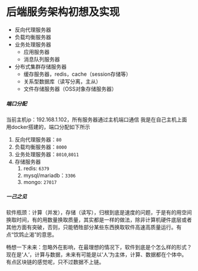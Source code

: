 # 后端服务架构初想及实现

- 反向代理服务器
- 负载均衡服务器
- 业务处理服务器
    - 应用服务器
    - 消息队列服务器
- 分布式集群存储服务器
    - 缓存服务器，redis，cache（session存储等）
    - 关系型数据库（读写分离，主从）
    - 文件存储服务器（OSS对象存储服务器）

##### 端口分配
当前主机ip：192.168.1.102，所有服务器通过主机端口通信
我是在自己主机上面用docker搭建的，端口分配如下所示
1. 反向代理服务器：`80`
2. 负载均衡服务器：`8000`
3. 业务处理服务器：`8010`,`8011`
4. 存储服务器
    1. redis: `6379`
    2. mysql/mariadb：`3306`
    3. mongo: `27017`



##### 一己之见

软件瓶颈：计算（并发），存储（读写），归根到底是速度的问题，于是有的用空间换取时间，有的用数量换取质量，其实都是一样的做法，除非计算机硬件底层或者其他方面有突破，否则，只能牺牲部分某些东西换取软件高速高质量运行。有点“饮鸩止渴”的意思。

畅想一下未来：忽略外在影响，在最理想的情况下，软件到底是个怎么样的形式？
现在是‘人’，计算与数据，未来有可能是以‘人’为主体，计算、数据都在个体中。有点区块链的感觉呢，只不过数据不上链。

